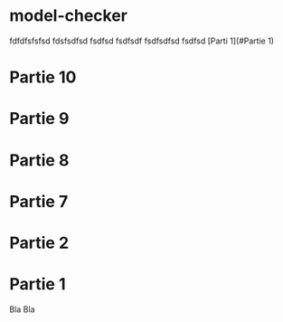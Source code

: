 # model-checker

fdfdfsfsfsd
fdsfsdfsd
fsdfsd
fsdfsdf
fsdfsdfsd
fsdfsd [Parti 1](#Partie 1)

# Partie 10
# Partie 9
# Partie 8
# Partie 7
# Partie 2
# Partie 1
Bla Bla
